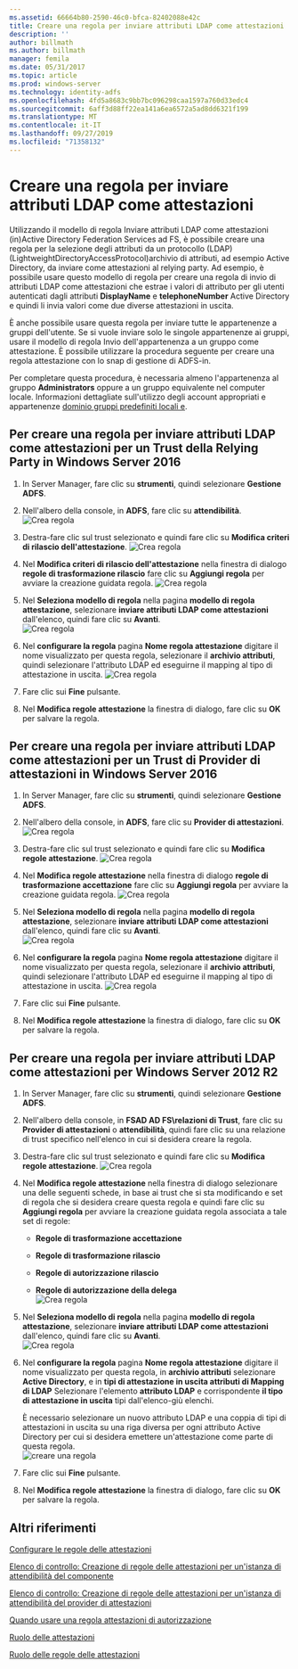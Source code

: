 ```yaml
---
ms.assetid: 66664b80-2590-46c0-bfca-82402088e42c
title: Creare una regola per inviare attributi LDAP come attestazioni
description: ''
author: billmath
ms.author: billmath
manager: femila
ms.date: 05/31/2017
ms.topic: article
ms.prod: windows-server
ms.technology: identity-adfs
ms.openlocfilehash: 4fd5a8683c9bb7bc096298caa1597a760d33edc4
ms.sourcegitcommit: 6aff3d88ff22ea141a6ea6572a5ad8dd6321f199
ms.translationtype: MT
ms.contentlocale: it-IT
ms.lasthandoff: 09/27/2019
ms.locfileid: "71358132"
---
```

# <a name="create-a-rule-to-send-ldap-attributes-as-claims"></a>Creare una regola per inviare attributi LDAP come attestazioni


Utilizzando il modello di regola Inviare attributi LDAP come attestazioni \(in\)Active Directory Federation Services ad FS, è possibile creare una regola per la selezione degli attributi da un protocollo \(LDAP\)(LightweightDirectoryAccessProtocol)archivio di attributi, ad esempio Active Directory, da inviare come attestazioni al relying party. Ad esempio, è possibile usare questo modello di regola per creare una regola di invio di attributi LDAP come attestazioni che estrae i valori di attributo per gli utenti autenticati dagli attributi **DisplayName** e **telephoneNumber** Active Directory e quindi li invia valori come due diverse attestazioni in uscita.  
  
È anche possibile usare questa regola per inviare tutte le appartenenze a gruppi dell'utente. Se si vuole inviare solo le singole appartenenze ai gruppi, usare il modello di regola Invio dell'appartenenza a un gruppo come attestazione. È possibile utilizzare la procedura seguente per creare una regola attestazione con lo snap di gestione di ADFS\-in.  
  
Per completare questa procedura, è necessaria almeno l'appartenenza al gruppo **Administrators** oppure a un gruppo equivalente nel computer locale.  Informazioni dettagliate sull'utilizzo degli account appropriati e appartenenze [dominio gruppi predefiniti locali e](https://go.microsoft.com/fwlink/?LinkId=83477).  

## <a name="to-create-a-rule-to-send-ldap-attributes-as-claims-for-a-relying-party-trust-in-windows-server-2016"></a>Per creare una regola per inviare attributi LDAP come attestazioni per un Trust della Relying Party in Windows Server 2016 

1.  In Server Manager, fare clic su **strumenti**, quindi selezionare **Gestione ADFS**.  
  
2.  Nell'albero della console, in **ADFS**, fare clic su **attendibilità**. 
![Crea regola](media/Create-a-Rule-to-Pass-Through-or-Filter-an-Incoming-Claim/claimrule9.PNG)  
  
3.  Destra\-fare clic sul trust selezionato e quindi fare clic su **Modifica criteri di rilascio dell'attestazione**.
![Crea regola](media/Create-a-Rule-to-Pass-Through-or-Filter-an-Incoming-Claim/claimrule10.PNG)   
  
4.  Nel **Modifica criteri di rilascio dell'attestazione** nella finestra di dialogo **regole di trasformazione rilascio** fare clic su **Aggiungi regola** per avviare la creazione guidata regola. 
![Crea regola](media/Create-a-Rule-to-Pass-Through-or-Filter-an-Incoming-Claim/claimrule11.PNG)    

5.  Nel **Seleziona modello di regola** nella pagina **modello di regola attestazione**, selezionare **inviare attributi LDAP come attestazioni** dall'elenco, quindi fare clic su **Avanti**.  
![Crea regola](media/Create-a-Rule-to-Send-LDAP-Attributes-as-Claims/ldap1.PNG)    

6.  Nel **configurare la regola** pagina **Nome regola attestazione** digitare il nome visualizzato per questa regola, selezionare il **archivio attributi**, quindi selezionare l'attributo LDAP ed eseguirne il mapping al tipo di attestazione in uscita. 
![Crea regola](media/Create-a-Rule-to-Send-LDAP-Attributes-as-Claims/ldap2.PNG)    

7.  Fare clic sui **Fine** pulsante.  
  
8.  Nel **Modifica regole attestazione** la finestra di dialogo, fare clic su **OK** per salvare la regola.
  
## <a name="to-create-a-rule-to-send-ldap-attributes-as-claims-for-a-claims-provider-trust-in-windows-server-2016"></a>Per creare una regola per inviare attributi LDAP come attestazioni per un Trust di Provider di attestazioni in Windows Server 2016 
  
1.  In Server Manager, fare clic su **strumenti**, quindi selezionare **Gestione ADFS**.  
  
2.  Nell'albero della console, in **ADFS**, fare clic su **Provider di attestazioni**. 
![Crea regola](media/Create-a-Rule-to-Pass-Through-or-Filter-an-Incoming-Claim/claimrule1.PNG)  
  
3.  Destra\-fare clic sul trust selezionato e quindi fare clic su **Modifica regole attestazione**.
![Crea regola](media/Create-a-Rule-to-Pass-Through-or-Filter-an-Incoming-Claim/claimrule2.PNG)   
  
4.  Nel **Modifica regole attestazione** nella finestra di dialogo **regole di trasformazione accettazione** fare clic su **Aggiungi regola** per avviare la creazione guidata regola.
![Crea regola](media/Create-a-Rule-to-Pass-Through-or-Filter-an-Incoming-Claim/claimrule3.PNG)    

5.  Nel **Seleziona modello di regola** nella pagina **modello di regola attestazione**, selezionare **inviare attributi LDAP come attestazioni** dall'elenco, quindi fare clic su **Avanti**.  
![Crea regola](media/Create-a-Rule-to-Send-LDAP-Attributes-as-Claims/ldap1.PNG)       

6.  Nel **configurare la regola** pagina **Nome regola attestazione** digitare il nome visualizzato per questa regola, selezionare il **archivio attributi**, quindi selezionare l'attributo LDAP ed eseguirne il mapping al tipo di attestazione in uscita. 
![Crea regola](media/Create-a-Rule-to-Send-LDAP-Attributes-as-Claims/ldap2.PNG)      

7.  Fare clic sui **Fine** pulsante.  
  
8.  Nel **Modifica regole attestazione** la finestra di dialogo, fare clic su **OK** per salvare la regola.  

 
  
## <a name="to-create-a-rule-to-send-ldap-attributes-as-claims-for-windows-server-2012-r2"></a>Per creare una regola per inviare attributi LDAP come attestazioni per Windows Server 2012 R2  
  
1.  In Server Manager, fare clic su **strumenti**, quindi selezionare **Gestione ADFS**.  
  
2.  Nell'albero della console, in **FSAD AD FS\\relazioni di Trust**, fare clic su **Provider di attestazioni** o **attendibilità**, quindi fare clic su una relazione di trust specifico nell'elenco in cui si desidera creare la regola.  
  
3.  Destra\-fare clic sul trust selezionato e quindi fare clic su **Modifica regole attestazione**.
![Crea regola](media/Create-a-Rule-to-Pass-Through-or-Filter-an-Incoming-Claim/claimrule6.PNG)  
  
4.  Nel **Modifica regole attestazione** nella finestra di dialogo selezionare una delle seguenti schede, in base ai trust che si sta modificando e set di regola che si desidera creare questa regola e quindi fare clic su **Aggiungi regola** per avviare la creazione guidata regola associata a tale set di regole:  
  
    -   **Regole di trasformazione accettazione**  
  
    -   **Regole di trasformazione rilascio**  
  
    -   **Regole di autorizzazione rilascio**  
  
    -   **Regole di autorizzazione della delega**  
![Crea regola](media/Create-a-Rule-to-Permit-All-Users/permitall5.PNG) 
  
5.  Nel **Seleziona modello di regola** nella pagina **modello di regola attestazione**, selezionare **inviare attributi LDAP come attestazioni** dall'elenco, quindi fare clic su **Avanti**.  
![Crea regola](media/Create-a-Rule-to-Send-LDAP-Attributes-as-Claims/ldap3.PNG)  
  
6.  Nel **configurare la regola** pagina **Nome regola attestazione** digitare il nome visualizzato per questa regola, in **archivio attributi** selezionare **Active Directory**, e in **tipi di attestazione in uscita attributi di Mapping di LDAP** Selezionare l'elemento **attributo LDAP** e corrispondente **il tipo di attestazione in uscita** tipi dall'elenco\-giù elenchi.  
  
    È necessario selezionare un nuovo attributo LDAP e una coppia di tipi di attestazioni in uscita su una riga diversa per ogni attributo Active Directory per cui si desidera emettere un'attestazione come parte di questa regola.  
![creare una regola](media/Create-a-Rule-to-Send-LDAP-Attributes-as-Claims/ldap4.PNG)    
7.  Fare clic sui **Fine** pulsante.  
  
8.  Nel **Modifica regole attestazione** la finestra di dialogo, fare clic su **OK** per salvare la regola.  

## <a name="additional-references"></a>Altri riferimenti 
[Configurare le regole delle attestazioni](Configure-Claim-Rules.md)  
 
[Elenco di controllo: Creazione di regole delle attestazioni per un'istanza di attendibilità del componente](https://technet.microsoft.com/library/ee913578.aspx)  

[Elenco di controllo: Creazione di regole delle attestazioni per un'istanza di attendibilità del provider di attestazioni](https://technet.microsoft.com/library/ee913564.aspx)  
  
[Quando usare una regola attestazioni di autorizzazione](../../ad-fs/technical-reference/When-to-Use-an-Authorization-Claim-Rule.md)  

[Ruolo delle attestazioni](../../ad-fs/technical-reference/The-Role-of-Claims.md)  
  
[Ruolo delle regole delle attestazioni](../../ad-fs/technical-reference/The-Role-of-Claim-Rules.md)  
